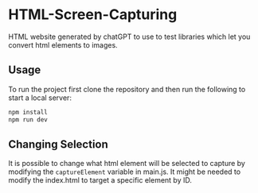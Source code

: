 # HTML-Screen-Capturing

HTML website generated by chatGPT to use to test libraries which let you convert html elements to images.

## Usage

To run the project first clone the repository and then run the following to start a local server:

```bash
npm install
npm run dev
```

## Changing Selection

It is possible to change what html element will be selected to capture by modifying the `captureElement` variable in main.js. It might be needed to modify the index.html to target a specific element by ID.
